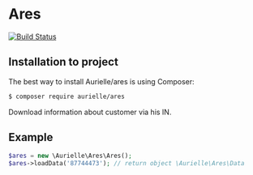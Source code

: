 Ares
====

[![Build Status](https://travis-ci.org/Aurielle/ares.png?branch=master)](https://travis-ci.org/Aurielle/ares)


Installation to project
-----------------------
The best way to install Aurielle/ares is using Composer:
```sh
$ composer require aurielle/ares
```


Download information about customer via his IN.

Example
-------
```php
$ares = new \Aurielle\Ares\Ares();
$ares->loadData('87744473'); // return object \Aurielle\Ares\Data
```
